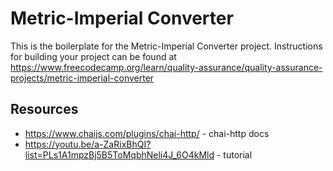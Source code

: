 # Metric-Imperial Converter

This is the boilerplate for the Metric-Imperial Converter project. Instructions for building your project can be found at https://www.freecodecamp.org/learn/quality-assurance/quality-assurance-projects/metric-imperial-converter

## Resources
- https://www.chaijs.com/plugins/chai-http/ - chai-http docs
- https://youtu.be/a-ZaRixBhQI?list=PLs1A1mpzBj5B5ToMqbhNeli4J_6O4kMld - tutorial
